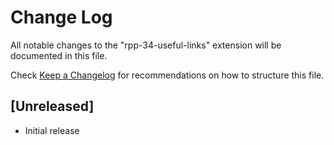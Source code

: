 # Change Log

All notable changes to the "rpp-34-useful-links" extension will be documented in this file.

Check [Keep a Changelog](http://keepachangelog.com/) for recommendations on how to structure this file.

## [Unreleased]

- Initial release